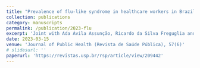 ```yaml
---
title: "Prevalence of flu-like syndrome in healthcare workers in Brazil: a national study, 2020"
collection: publications
category: manuscripts
permalink: /publication/2023-flu
excerpt: 'Joint with Ada Ávila Assunção, Ricardo da Silva Freguglia and Marcel de Toledo Vieira'
date: 2023-03-15
venue: 'Journal of Public Health (Revista de Saúde Pública), 57(6)'
# slidesurl: ''
paperurl: 'https://revistas.usp.br/rsp/article/view/209442'
---
```

